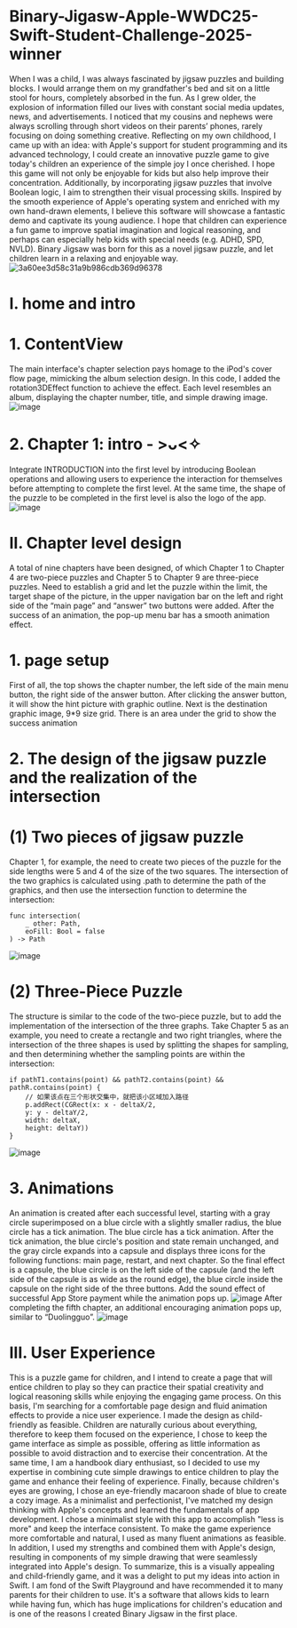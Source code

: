 # Binary-Jigasw-Apple-WWDC25-Swift-Student-Challenge-2025-winner
When I was a child, I was always fascinated by jigsaw puzzles and building blocks. I would arrange them on my grandfather's bed and sit on a little stool for hours, completely absorbed in the fun. As I grew older, the explosion of information filled our lives with constant social media updates, news, and advertisements. I noticed that my cousins and nephews were always scrolling through short videos on their parents’ phones, rarely focusing on doing something creative. Reflecting on my own childhood, I came up with an idea: with Apple's support for student programming and its advanced technology, I could create an innovative puzzle game to give today's children an experience of the simple joy I once cherished. I hope this game will not only be enjoyable for kids but also help improve their concentration. Additionally, by incorporating jigsaw puzzles that involve Boolean logic, I aim to strengthen their visual processing skills. Inspired by the smooth experience of Apple's operating system and enriched with my own hand-drawn elements, I believe this software will showcase a fantastic demo and captivate its young audience.
I hope that children can experience a fun game to improve spatial imagination and logical reasoning, and perhaps can especially help kids with special needs (e.g. ADHD, SPD, NVLD). Binary Jigsaw was born for this as a novel jigsaw puzzle, and let children learn in a relaxing and enjoyable way.
![3a60ee3d58c31a9b986cdb369d96378](https://github.com/user-attachments/assets/5951458d-fcd1-4ccb-9c06-f55e493bf789)


# I. home and intro
# 1. ContentView
The main interface's chapter selection pays homage to the iPod's cover flow page, mimicking the album selection design.  In this code, I added the rotation3DEffect function to achieve the effect. Each level resembles an album, displaying the chapter number, title, and simple drawing image.
![image](https://github.com/user-attachments/assets/a2c0e513-b54d-437a-879d-3ad73c06db00)
# 2. Chapter 1: intro - >ᴗ<✧
Integrate INTRODUCTION into the first level by introducing Boolean operations and allowing users to experience the interaction for themselves before attempting to complete the first level. At the same time, the shape of the puzzle to be completed in the first level is also the logo of the app.
![image](https://github.com/user-attachments/assets/a95389bf-c54c-421c-a982-76168e2e8fcd)

# II. Chapter level design
A total of nine chapters have been designed, of which Chapter 1 to Chapter 4 are two-piece puzzles and Chapter 5 to Chapter 9 are three-piece puzzles. Need to establish a grid and let the puzzle within the limit, the target shape of the picture, in the upper navigation bar on the left and right side of the “main page” and “answer” two buttons were added. After the success of an animation, the pop-up menu bar has a smooth animation effect.
# 1. page setup
First of all, the top shows the chapter number, the left side of the main menu button, the right side of the answer button. After clicking the answer button, it will show the hint picture with graphic outline. Next is the destination graphic image, 9*9 size grid. There is an area under the grid to show the success animation
# 2. The design of the jigsaw puzzle and the realization of the intersection
# (1) Two pieces of jigsaw puzzle
Chapter 1, for example, the need to create two pieces of the puzzle for the side lengths were 5 and 4 of the size of the two squares. The intersection of the two graphics is calculated using .path to determine the path of the graphics, and then use the intersection function to determine the intersection:
```
func intersection(
    _ other: Path,
    eoFill: Bool = false
) -> Path
```
![image](https://github.com/user-attachments/assets/52a7e931-3fc3-43c8-ae27-85364b477e6a)
# (2) Three-Piece Puzzle
The structure is similar to the code of the two-piece puzzle, but to add the implementation of the intersection of the three graphs. Take Chapter 5 as an example, you need to create a rectangle and two right triangles, where the intersection of the three shapes is used by splitting the shapes for sampling, and then determining whether the sampling points are within the intersection:
```
if pathT1.contains(point) && pathT2.contains(point) && pathR.contains(point) {
    // 如果该点在三个形状交集中，就把该小区域加入路径
    p.addRect(CGRect(x: x - deltaX/2,
    y: y - deltaY/2,
    width: deltaX,
    height: deltaY))
}
```
![image](https://github.com/user-attachments/assets/52ddb8c6-4039-4be9-85a8-c01cf88c6397)
# 3. Animations
An animation is created after each successful level, starting with a gray circle superimposed on a blue circle with a slightly smaller radius, the blue circle has a tick animation. The blue circle has a tick animation. After the tick animation, the blue circle's position and state remain unchanged, and the gray circle expands into a capsule and displays three icons for the following functions: main page, restart, and next chapter. So the final effect is a capsule, the blue circle is on the left side of the capsule (and the left side of the capsule is as wide as the round edge), the blue circle inside the capsule on the right side of the three buttons. Add the sound effect of successful App Store payment while the animation pops up.
![image](https://github.com/user-attachments/assets/36b6b563-c6db-440d-a3cd-538589303cac)
After completing the fifth chapter, an additional encouraging animation pops up, similar to “Duolingguo”.
![image](https://github.com/user-attachments/assets/7f77cf7b-03ea-4084-8a8c-2e98b9236d77)

# III. User Experience
This is a puzzle game for children, and I intend to create a page that will entice children to play so they can practice their spatial creativity and logical reasoning skills while enjoying the engaging game process. On this basis, I'm searching for a comfortable page design and fluid animation effects to provide a nice user experience.
I made the design as child-friendly as feasible. Children are naturally curious about everything, therefore to keep them focused on the experience, I chose to keep the game interface as simple as possible, offering as little information as possible to avoid distraction and to exercise their concentration. At the same time, I am a handbook diary enthusiast, so I decided to use my expertise in combining cute simple drawings to entice children to play the game and enhance their feeling of experience. Finally, because children's eyes are growing, I chose an eye-friendly macaroon shade of blue to create a cozy image.
As a minimalist and perfectionist, I've matched my design thinking with Apple's concepts and learned the fundamentals of app development. I chose a minimalist style with this app to accomplish "less is more" and keep the interface consistent. To make the game experience more comfortable and natural, I used as many fluent animations as feasible. In addition, I used my strengths and combined them with Apple's design, resulting in components of my simple drawing that were seamlessly integrated into Apple's design.
To summarize, this is a visually appealing and child-friendly game, and it was a delight to put my ideas into action in Swift. I am fond of the Swift Playground and have recommended it to many parents for their children to use. It's a software that allows kids to learn while having fun, which has huge implications for children's education and is one of the reasons I created Binary Jigsaw in the first place.
